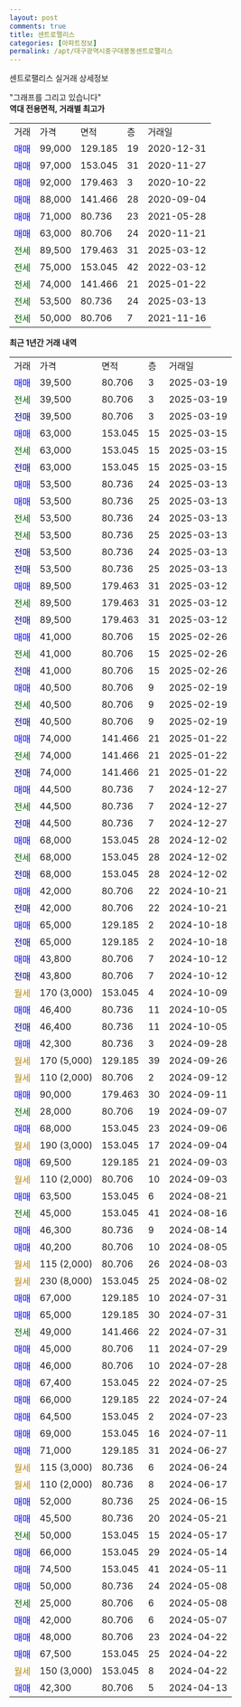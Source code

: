 ```yaml
---
layout: post
comments: true
title: 센트로팰리스
categories: [아파트정보]
permalink: /apt/대구광역시중구대봉동센트로팰리스
---
```


센트로팰리스 실거래 상세정보

<script type="text/javascript">
  google.charts.load('current', {'packages':['line', 'corechart']});
  google.charts.setOnLoadCallback(drawChart);

  function drawChart() {
    var data = new google.visualization.DataTable();
    data.addColumn('date', '거래일');
    data.addColumn('number', "매매");
    data.addColumn('number', "전세");
    data.addColumn('number', "전매");

    data.addRows([[new Date(Date.parse("2025-03-19")), 39500, null, null], [new Date(Date.parse("2025-03-19")), null, 39500, null], [new Date(Date.parse("2025-03-19")), null, null, 39500], [new Date(Date.parse("2025-03-15")), 63000, null, null], [new Date(Date.parse("2025-03-15")), null, 63000, null], [new Date(Date.parse("2025-03-15")), null, null, 63000], [new Date(Date.parse("2025-03-13")), 53500, null, null], [new Date(Date.parse("2025-03-13")), 53500, null, null], [new Date(Date.parse("2025-03-13")), null, 53500, null], [new Date(Date.parse("2025-03-13")), null, 53500, null], [new Date(Date.parse("2025-03-13")), null, null, 53500], [new Date(Date.parse("2025-03-13")), null, null, 53500], [new Date(Date.parse("2025-03-12")), 89500, null, null], [new Date(Date.parse("2025-03-12")), null, 89500, null], [new Date(Date.parse("2025-03-12")), null, null, 89500], [new Date(Date.parse("2025-02-26")), 41000, null, null], [new Date(Date.parse("2025-02-26")), null, 41000, null], [new Date(Date.parse("2025-02-26")), null, null, 41000], [new Date(Date.parse("2025-02-19")), 40500, null, null], [new Date(Date.parse("2025-02-19")), null, 40500, null], [new Date(Date.parse("2025-02-19")), null, null, 40500], [new Date(Date.parse("2025-01-22")), 74000, null, null], [new Date(Date.parse("2025-01-22")), null, 74000, null], [new Date(Date.parse("2025-01-22")), null, null, 74000], [new Date(Date.parse("2024-12-27")), 44500, null, null], [new Date(Date.parse("2024-12-27")), null, 44500, null], [new Date(Date.parse("2024-12-27")), null, null, 44500], [new Date(Date.parse("2024-12-02")), 68000, null, null], [new Date(Date.parse("2024-12-02")), null, 68000, null], [new Date(Date.parse("2024-12-02")), null, null, 68000], [new Date(Date.parse("2024-10-21")), 42000, null, null], [new Date(Date.parse("2024-10-21")), null, null, 42000], [new Date(Date.parse("2024-10-18")), 65000, null, null], [new Date(Date.parse("2024-10-18")), null, null, 65000], [new Date(Date.parse("2024-10-12")), 43800, null, null], [new Date(Date.parse("2024-10-12")), null, null, 43800], [new Date(Date.parse("2024-10-09")), null, null, null], [new Date(Date.parse("2024-10-05")), 46400, null, null], [new Date(Date.parse("2024-10-05")), null, null, 46400], [new Date(Date.parse("2024-09-28")), 42300, null, null], [new Date(Date.parse("2024-09-26")), null, null, null], [new Date(Date.parse("2024-09-12")), null, null, null], [new Date(Date.parse("2024-09-11")), 90000, null, null], [new Date(Date.parse("2024-09-07")), null, 28000, null], [new Date(Date.parse("2024-09-06")), 68000, null, null], [new Date(Date.parse("2024-09-04")), null, null, null], [new Date(Date.parse("2024-09-03")), 69500, null, null], [new Date(Date.parse("2024-09-03")), null, null, null], [new Date(Date.parse("2024-08-21")), 63500, null, null], [new Date(Date.parse("2024-08-16")), null, 45000, null], [new Date(Date.parse("2024-08-14")), 46300, null, null], [new Date(Date.parse("2024-08-05")), 40200, null, null], [new Date(Date.parse("2024-08-03")), null, null, null], [new Date(Date.parse("2024-08-02")), null, null, null], [new Date(Date.parse("2024-07-31")), 67000, null, null], [new Date(Date.parse("2024-07-31")), 65000, null, null], [new Date(Date.parse("2024-07-31")), null, 49000, null], [new Date(Date.parse("2024-07-29")), 45000, null, null], [new Date(Date.parse("2024-07-28")), 46000, null, null], [new Date(Date.parse("2024-07-25")), 67400, null, null], [new Date(Date.parse("2024-07-24")), 66000, null, null], [new Date(Date.parse("2024-07-23")), 64500, null, null], [new Date(Date.parse("2024-07-11")), 69000, null, null], [new Date(Date.parse("2024-06-27")), 71000, null, null], [new Date(Date.parse("2024-06-24")), null, null, null], [new Date(Date.parse("2024-06-17")), null, null, null], [new Date(Date.parse("2024-06-15")), 52000, null, null], [new Date(Date.parse("2024-05-21")), 45500, null, null], [new Date(Date.parse("2024-05-17")), null, 50000, null], [new Date(Date.parse("2024-05-14")), 66000, null, null], [new Date(Date.parse("2024-05-11")), 74500, null, null], [new Date(Date.parse("2024-05-08")), 50000, null, null], [new Date(Date.parse("2024-05-08")), null, 25000, null], [new Date(Date.parse("2024-05-07")), 42000, null, null], [new Date(Date.parse("2024-04-22")), 48000, null, null], [new Date(Date.parse("2024-04-22")), 67500, null, null], [new Date(Date.parse("2024-04-22")), null, null, null], [new Date(Date.parse("2024-04-13")), 42300, null, null]]);

    var options = {
      hAxis: {
        format: 'yyyy/MM/dd'
      },    
      lineWidth: 0,
      pointsVisible: true,    
      title: '최근 1년간 유형별 실거래가 분포',
      legend: { position: 'bottom' }
    };

    var formatter = new google.visualization.NumberFormat({pattern:'###,###'} );
    formatter.format(data, 1);
    formatter.format(data, 2);
    
    setTimeout(function() {
        var chart = new google.visualization.LineChart(document.getElementById('columnchart_material'));
        chart.draw(data, (options));
        document.getElementById('loading').style.display = 'none';
    }, 200);
  }
</script>


<div id="loading" style="z-index:20; display: block; margin-left: 0px">"그래프를 그리고 있습니다"</div>
<div id="columnchart_material" style="width: 95%; margin-left: 0px; display: block"></div>
<!-- contents start -->
<b>역대 전용면적, 거래별 최고가</b>
<table class="sortable">
    <tr>
      <td>거래</td>
      <td>가격</td>
      <td>면적</td>
      <td>층</td>
      <td>거래일</td>
    </tr>
        <tr>
          <td><a style="color: blue">매매</a></td>
          <td>99,000</td>
          <td>129.185</td>
          <td>19</td>
          <td>2020-12-31</td>
        </tr>            <tr>
          <td><a style="color: blue">매매</a></td>
          <td>97,000</td>
          <td>153.045</td>
          <td>31</td>
          <td>2020-11-27</td>
        </tr>            <tr>
          <td><a style="color: blue">매매</a></td>
          <td>92,000</td>
          <td>179.463</td>
          <td>3</td>
          <td>2020-10-22</td>
        </tr>            <tr>
          <td><a style="color: blue">매매</a></td>
          <td>88,000</td>
          <td>141.466</td>
          <td>28</td>
          <td>2020-09-04</td>
        </tr>            <tr>
          <td><a style="color: blue">매매</a></td>
          <td>71,000</td>
          <td>80.736</td>
          <td>23</td>
          <td>2021-05-28</td>
        </tr>            <tr>
          <td><a style="color: blue">매매</a></td>
          <td>63,000</td>
          <td>80.706</td>
          <td>24</td>
          <td>2020-11-21</td>
        </tr>        
        <tr>
              <td><a style="color: darkgreen">전세</a></td>
              <td>89,500</td>
              <td>179.463</td>
              <td>31</td>
              <td>2025-03-12</td>
            </tr>            <tr>
              <td><a style="color: darkgreen">전세</a></td>
              <td>75,000</td>
              <td>153.045</td>
              <td>42</td>
              <td>2022-03-12</td>
            </tr>            <tr>
              <td><a style="color: darkgreen">전세</a></td>
              <td>74,000</td>
              <td>141.466</td>
              <td>21</td>
              <td>2025-01-22</td>
            </tr>            <tr>
              <td><a style="color: darkgreen">전세</a></td>
              <td>53,500</td>
              <td>80.736</td>
              <td>24</td>
              <td>2025-03-13</td>
            </tr>            <tr>
              <td><a style="color: darkgreen">전세</a></td>
              <td>50,000</td>
              <td>80.706</td>
              <td>7</td>
              <td>2021-11-16</td>
            </tr>        
    
</table>

<b>최근 1년간 거래 내역</b>

<table class="sortable">
    <tr>
      <td>거래</td>
      <td>가격</td>
      <td>면적</td>
      <td>층</td>
      <td>거래일</td>
    </tr>
    <tr>
      <td><a style="color: blue">매매</a></td>
      <td>39,500</td>
      <td>80.706</td>
      <td>3</td>
      <td>2025-03-19</td>
    </tr>          <tr>
      <td><a style="color: darkgreen">전세</a></td>
      <td>39,500</td>
      <td>80.706</td>
      <td>3</td>
      <td>2025-03-19</td>
    </tr>          <tr>
      <td><a style="color: darkblue">전매</a></td>
      <td>39,500</td>
      <td>80.706</td>
      <td>3</td>
      <td>2025-03-19</td>
    </tr>          <tr>
      <td><a style="color: blue">매매</a></td>
      <td>63,000</td>
      <td>153.045</td>
      <td>15</td>
      <td>2025-03-15</td>
    </tr>          <tr>
      <td><a style="color: darkgreen">전세</a></td>
      <td>63,000</td>
      <td>153.045</td>
      <td>15</td>
      <td>2025-03-15</td>
    </tr>          <tr>
      <td><a style="color: darkblue">전매</a></td>
      <td>63,000</td>
      <td>153.045</td>
      <td>15</td>
      <td>2025-03-15</td>
    </tr>          <tr>
      <td><a style="color: blue">매매</a></td>
      <td>53,500</td>
      <td>80.736</td>
      <td>24</td>
      <td>2025-03-13</td>
    </tr>          <tr>
      <td><a style="color: blue">매매</a></td>
      <td>53,500</td>
      <td>80.736</td>
      <td>25</td>
      <td>2025-03-13</td>
    </tr>          <tr>
      <td><a style="color: darkgreen">전세</a></td>
      <td>53,500</td>
      <td>80.736</td>
      <td>24</td>
      <td>2025-03-13</td>
    </tr>          <tr>
      <td><a style="color: darkgreen">전세</a></td>
      <td>53,500</td>
      <td>80.736</td>
      <td>25</td>
      <td>2025-03-13</td>
    </tr>          <tr>
      <td><a style="color: darkblue">전매</a></td>
      <td>53,500</td>
      <td>80.736</td>
      <td>24</td>
      <td>2025-03-13</td>
    </tr>          <tr>
      <td><a style="color: darkblue">전매</a></td>
      <td>53,500</td>
      <td>80.736</td>
      <td>25</td>
      <td>2025-03-13</td>
    </tr>          <tr>
      <td><a style="color: blue">매매</a></td>
      <td>89,500</td>
      <td>179.463</td>
      <td>31</td>
      <td>2025-03-12</td>
    </tr>          <tr>
      <td><a style="color: darkgreen">전세</a></td>
      <td>89,500</td>
      <td>179.463</td>
      <td>31</td>
      <td>2025-03-12</td>
    </tr>          <tr>
      <td><a style="color: darkblue">전매</a></td>
      <td>89,500</td>
      <td>179.463</td>
      <td>31</td>
      <td>2025-03-12</td>
    </tr>          <tr>
      <td><a style="color: blue">매매</a></td>
      <td>41,000</td>
      <td>80.706</td>
      <td>15</td>
      <td>2025-02-26</td>
    </tr>          <tr>
      <td><a style="color: darkgreen">전세</a></td>
      <td>41,000</td>
      <td>80.706</td>
      <td>15</td>
      <td>2025-02-26</td>
    </tr>          <tr>
      <td><a style="color: darkblue">전매</a></td>
      <td>41,000</td>
      <td>80.706</td>
      <td>15</td>
      <td>2025-02-26</td>
    </tr>          <tr>
      <td><a style="color: blue">매매</a></td>
      <td>40,500</td>
      <td>80.706</td>
      <td>9</td>
      <td>2025-02-19</td>
    </tr>          <tr>
      <td><a style="color: darkgreen">전세</a></td>
      <td>40,500</td>
      <td>80.706</td>
      <td>9</td>
      <td>2025-02-19</td>
    </tr>          <tr>
      <td><a style="color: darkblue">전매</a></td>
      <td>40,500</td>
      <td>80.706</td>
      <td>9</td>
      <td>2025-02-19</td>
    </tr>          <tr>
      <td><a style="color: blue">매매</a></td>
      <td>74,000</td>
      <td>141.466</td>
      <td>21</td>
      <td>2025-01-22</td>
    </tr>          <tr>
      <td><a style="color: darkgreen">전세</a></td>
      <td>74,000</td>
      <td>141.466</td>
      <td>21</td>
      <td>2025-01-22</td>
    </tr>          <tr>
      <td><a style="color: darkblue">전매</a></td>
      <td>74,000</td>
      <td>141.466</td>
      <td>21</td>
      <td>2025-01-22</td>
    </tr>          <tr>
      <td><a style="color: blue">매매</a></td>
      <td>44,500</td>
      <td>80.736</td>
      <td>7</td>
      <td>2024-12-27</td>
    </tr>          <tr>
      <td><a style="color: darkgreen">전세</a></td>
      <td>44,500</td>
      <td>80.736</td>
      <td>7</td>
      <td>2024-12-27</td>
    </tr>          <tr>
      <td><a style="color: darkblue">전매</a></td>
      <td>44,500</td>
      <td>80.736</td>
      <td>7</td>
      <td>2024-12-27</td>
    </tr>          <tr>
      <td><a style="color: blue">매매</a></td>
      <td>68,000</td>
      <td>153.045</td>
      <td>28</td>
      <td>2024-12-02</td>
    </tr>          <tr>
      <td><a style="color: darkgreen">전세</a></td>
      <td>68,000</td>
      <td>153.045</td>
      <td>28</td>
      <td>2024-12-02</td>
    </tr>          <tr>
      <td><a style="color: darkblue">전매</a></td>
      <td>68,000</td>
      <td>153.045</td>
      <td>28</td>
      <td>2024-12-02</td>
    </tr>          <tr>
      <td><a style="color: blue">매매</a></td>
      <td>42,000</td>
      <td>80.706</td>
      <td>22</td>
      <td>2024-10-21</td>
    </tr>          <tr>
      <td><a style="color: darkblue">전매</a></td>
      <td>42,000</td>
      <td>80.706</td>
      <td>22</td>
      <td>2024-10-21</td>
    </tr>          <tr>
      <td><a style="color: blue">매매</a></td>
      <td>65,000</td>
      <td>129.185</td>
      <td>2</td>
      <td>2024-10-18</td>
    </tr>          <tr>
      <td><a style="color: darkblue">전매</a></td>
      <td>65,000</td>
      <td>129.185</td>
      <td>2</td>
      <td>2024-10-18</td>
    </tr>          <tr>
      <td><a style="color: blue">매매</a></td>
      <td>43,800</td>
      <td>80.706</td>
      <td>7</td>
      <td>2024-10-12</td>
    </tr>          <tr>
      <td><a style="color: darkblue">전매</a></td>
      <td>43,800</td>
      <td>80.706</td>
      <td>7</td>
      <td>2024-10-12</td>
    </tr>          <tr>
      <td><a style="color: darkgoldenrod">월세</a></td>
      <td>170 (3,000)</td>
      <td>153.045</td>
      <td>4</td>
      <td>2024-10-09</td>
    </tr>          <tr>
      <td><a style="color: blue">매매</a></td>
      <td>46,400</td>
      <td>80.736</td>
      <td>11</td>
      <td>2024-10-05</td>
    </tr>          <tr>
      <td><a style="color: darkblue">전매</a></td>
      <td>46,400</td>
      <td>80.736</td>
      <td>11</td>
      <td>2024-10-05</td>
    </tr>          <tr>
      <td><a style="color: blue">매매</a></td>
      <td>42,300</td>
      <td>80.736</td>
      <td>3</td>
      <td>2024-09-28</td>
    </tr>          <tr>
      <td><a style="color: darkgoldenrod">월세</a></td>
      <td>170 (5,000)</td>
      <td>129.185</td>
      <td>39</td>
      <td>2024-09-26</td>
    </tr>          <tr>
      <td><a style="color: darkgoldenrod">월세</a></td>
      <td>110 (2,000)</td>
      <td>80.706</td>
      <td>2</td>
      <td>2024-09-12</td>
    </tr>          <tr>
      <td><a style="color: blue">매매</a></td>
      <td>90,000</td>
      <td>179.463</td>
      <td>30</td>
      <td>2024-09-11</td>
    </tr>          <tr>
      <td><a style="color: darkgreen">전세</a></td>
      <td>28,000</td>
      <td>80.706</td>
      <td>19</td>
      <td>2024-09-07</td>
    </tr>          <tr>
      <td><a style="color: blue">매매</a></td>
      <td>68,000</td>
      <td>153.045</td>
      <td>23</td>
      <td>2024-09-06</td>
    </tr>          <tr>
      <td><a style="color: darkgoldenrod">월세</a></td>
      <td>190 (3,000)</td>
      <td>153.045</td>
      <td>17</td>
      <td>2024-09-04</td>
    </tr>          <tr>
      <td><a style="color: blue">매매</a></td>
      <td>69,500</td>
      <td>129.185</td>
      <td>21</td>
      <td>2024-09-03</td>
    </tr>          <tr>
      <td><a style="color: darkgoldenrod">월세</a></td>
      <td>110 (2,000)</td>
      <td>80.706</td>
      <td>10</td>
      <td>2024-09-03</td>
    </tr>          <tr>
      <td><a style="color: blue">매매</a></td>
      <td>63,500</td>
      <td>153.045</td>
      <td>6</td>
      <td>2024-08-21</td>
    </tr>          <tr>
      <td><a style="color: darkgreen">전세</a></td>
      <td>45,000</td>
      <td>153.045</td>
      <td>41</td>
      <td>2024-08-16</td>
    </tr>          <tr>
      <td><a style="color: blue">매매</a></td>
      <td>46,300</td>
      <td>80.736</td>
      <td>9</td>
      <td>2024-08-14</td>
    </tr>          <tr>
      <td><a style="color: blue">매매</a></td>
      <td>40,200</td>
      <td>80.706</td>
      <td>10</td>
      <td>2024-08-05</td>
    </tr>          <tr>
      <td><a style="color: darkgoldenrod">월세</a></td>
      <td>115 (2,000)</td>
      <td>80.706</td>
      <td>26</td>
      <td>2024-08-03</td>
    </tr>          <tr>
      <td><a style="color: darkgoldenrod">월세</a></td>
      <td>230 (8,000)</td>
      <td>153.045</td>
      <td>25</td>
      <td>2024-08-02</td>
    </tr>          <tr>
      <td><a style="color: blue">매매</a></td>
      <td>67,000</td>
      <td>129.185</td>
      <td>10</td>
      <td>2024-07-31</td>
    </tr>          <tr>
      <td><a style="color: blue">매매</a></td>
      <td>65,000</td>
      <td>129.185</td>
      <td>30</td>
      <td>2024-07-31</td>
    </tr>          <tr>
      <td><a style="color: darkgreen">전세</a></td>
      <td>49,000</td>
      <td>141.466</td>
      <td>22</td>
      <td>2024-07-31</td>
    </tr>          <tr>
      <td><a style="color: blue">매매</a></td>
      <td>45,000</td>
      <td>80.706</td>
      <td>11</td>
      <td>2024-07-29</td>
    </tr>          <tr>
      <td><a style="color: blue">매매</a></td>
      <td>46,000</td>
      <td>80.706</td>
      <td>10</td>
      <td>2024-07-28</td>
    </tr>          <tr>
      <td><a style="color: blue">매매</a></td>
      <td>67,400</td>
      <td>153.045</td>
      <td>22</td>
      <td>2024-07-25</td>
    </tr>          <tr>
      <td><a style="color: blue">매매</a></td>
      <td>66,000</td>
      <td>129.185</td>
      <td>22</td>
      <td>2024-07-24</td>
    </tr>          <tr>
      <td><a style="color: blue">매매</a></td>
      <td>64,500</td>
      <td>153.045</td>
      <td>2</td>
      <td>2024-07-23</td>
    </tr>          <tr>
      <td><a style="color: blue">매매</a></td>
      <td>69,000</td>
      <td>153.045</td>
      <td>16</td>
      <td>2024-07-11</td>
    </tr>          <tr>
      <td><a style="color: blue">매매</a></td>
      <td>71,000</td>
      <td>129.185</td>
      <td>31</td>
      <td>2024-06-27</td>
    </tr>          <tr>
      <td><a style="color: darkgoldenrod">월세</a></td>
      <td>115 (3,000)</td>
      <td>80.736</td>
      <td>6</td>
      <td>2024-06-24</td>
    </tr>          <tr>
      <td><a style="color: darkgoldenrod">월세</a></td>
      <td>110 (2,000)</td>
      <td>80.736</td>
      <td>8</td>
      <td>2024-06-17</td>
    </tr>          <tr>
      <td><a style="color: blue">매매</a></td>
      <td>52,000</td>
      <td>80.736</td>
      <td>25</td>
      <td>2024-06-15</td>
    </tr>          <tr>
      <td><a style="color: blue">매매</a></td>
      <td>45,500</td>
      <td>80.736</td>
      <td>20</td>
      <td>2024-05-21</td>
    </tr>          <tr>
      <td><a style="color: darkgreen">전세</a></td>
      <td>50,000</td>
      <td>153.045</td>
      <td>15</td>
      <td>2024-05-17</td>
    </tr>          <tr>
      <td><a style="color: blue">매매</a></td>
      <td>66,000</td>
      <td>153.045</td>
      <td>29</td>
      <td>2024-05-14</td>
    </tr>          <tr>
      <td><a style="color: blue">매매</a></td>
      <td>74,500</td>
      <td>153.045</td>
      <td>41</td>
      <td>2024-05-11</td>
    </tr>          <tr>
      <td><a style="color: blue">매매</a></td>
      <td>50,000</td>
      <td>80.736</td>
      <td>24</td>
      <td>2024-05-08</td>
    </tr>          <tr>
      <td><a style="color: darkgreen">전세</a></td>
      <td>25,000</td>
      <td>80.706</td>
      <td>6</td>
      <td>2024-05-08</td>
    </tr>          <tr>
      <td><a style="color: blue">매매</a></td>
      <td>42,000</td>
      <td>80.706</td>
      <td>6</td>
      <td>2024-05-07</td>
    </tr>          <tr>
      <td><a style="color: blue">매매</a></td>
      <td>48,000</td>
      <td>80.706</td>
      <td>23</td>
      <td>2024-04-22</td>
    </tr>          <tr>
      <td><a style="color: blue">매매</a></td>
      <td>67,500</td>
      <td>153.045</td>
      <td>25</td>
      <td>2024-04-22</td>
    </tr>          <tr>
      <td><a style="color: darkgoldenrod">월세</a></td>
      <td>150 (3,000)</td>
      <td>153.045</td>
      <td>8</td>
      <td>2024-04-22</td>
    </tr>          <tr>
      <td><a style="color: blue">매매</a></td>
      <td>42,300</td>
      <td>80.706</td>
      <td>5</td>
      <td>2024-04-13</td>
    </tr>      </table>
<!-- contents end -->    

